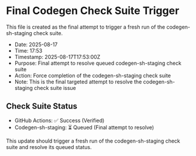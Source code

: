 # Final Codegen Check Suite Trigger

This file is created as the final attempt to trigger a fresh run of the codegen-sh-staging check suite.

- Date: 2025-08-17
- Time: 17:53
- Timestamp: 2025-08-17T17:53:00Z
- Purpose: Final attempt to resolve queued codegen-sh-staging check suite
- Action: Force completion of the codegen-sh-staging check suite
- Note: This is the final targeted attempt to resolve the codegen-sh-staging check suite issue

## Check Suite Status
- GitHub Actions: ✅ Success (Verified)
- Codegen-sh-staging: ⏳ Queued (Final attempt to resolve)

This update should trigger a fresh run of the codegen-sh-staging check suite and resolve its queued status.

